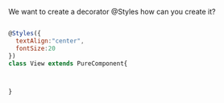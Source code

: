 We want to create a decorator @Styles how can you create it?


```jsx

@Styles({
  textAlign:"center",
  fontSize:20
})
class View extends PureComponent{



}
```